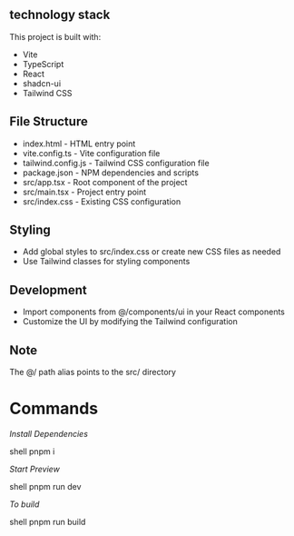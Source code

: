 
## technology stack

This project is built with:

- Vite
- TypeScript
- React
- shadcn-ui
- Tailwind CSS

## File Structure

- index.html - HTML entry point
- vite.config.ts - Vite configuration file
- tailwind.config.js - Tailwind CSS configuration file
- package.json - NPM dependencies and scripts
- src/app.tsx - Root component of the project
- src/main.tsx - Project entry point
- src/index.css - Existing CSS configuration

## Styling

- Add global styles to src/index.css or create new CSS files as needed
- Use Tailwind classes for styling components

## Development

- Import components from @/components/ui in your React components
- Customize the UI by modifying the Tailwind configuration

## Note

The @/ path alias points to the src/ directory

# Commands

*Install Dependencies*

shell
pnpm i


*Start Preview*

shell
pnpm run dev


*To build*

shell
pnpm run build
